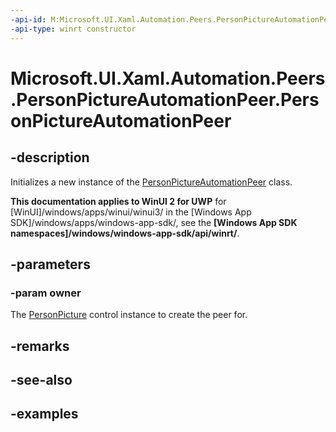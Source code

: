 ```yaml
---
-api-id: M:Microsoft.UI.Xaml.Automation.Peers.PersonPictureAutomationPeer.#ctor(Microsoft.UI.Xaml.Controls.PersonPicture)
-api-type: winrt constructor
---
```


<!-- Method syntax.
public PersonPictureAutomationPeer.PersonPictureAutomationPeer(PersonPicture owner)
-->

# Microsoft.UI.Xaml.Automation.Peers.PersonPictureAutomationPeer.PersonPictureAutomationPeer

## -description

Initializes a new instance of the [PersonPictureAutomationPeer](personpictureautomationpeer.md) class.

**This documentation applies to WinUI 2 for UWP** for [WinUI]/windows/apps/winui/winui3/ in the [Windows App SDK]/windows/apps/windows-app-sdk/, see the **[Windows App SDK namespaces]/windows/windows-app-sdk/api/winrt/**.

## -parameters
### -param owner

The [PersonPicture](../microsoft.ui.xaml.controls/personpicture.md) control instance to create the peer for.

## -remarks

## -see-also

## -examples

